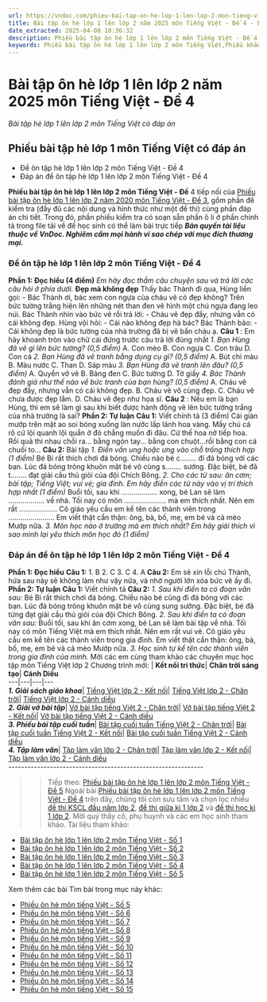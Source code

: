 ```yaml
---
url: https://vndoc.com/phieu-bai-tap-on-he-lop-1-len-lop-2-mon-tieng-viet-de-4-202762
title: Bài tập ôn hè lớp 1 lên lớp 2 năm 2025 môn Tiếng Việt - Đề 4 - Bài tập hè lớp 1 lên lớp 2 môn Tiếng Việt có đáp án - VnDoc.com
date_extracted: 2025-04-08 10:36:32
description: Phiếu bài tập ôn hè lớp 1 lên lớp 2 môn Tiếng Việt - Đề 4 được soạn gồm phần đề thi và đáp án chi tiết, có kèm phần ô li cho HS làm bài trực tiếp. Mời quý thầy cô, phụ huynh và các bạn học sinh tham khảo.
keywords: Phiếu bài tập ôn hè lớp 1 lên lớp 2 môn Tiếng Việt,Phiếu khảo sát chất lượng đầu năm lớp 2,Bài tập ôn hè lớp 1 môn Tiếng Việt,Bài tập ôn hè lớp 1,Phiếu kiểm tra hè lớp 1 lên lớp 2,Đề bài tập hè lớp 1 lên lớp 2 môn Tiếng Việt,Ôn tập hè lớp 1 lên lớp 2 môn Tiếng Việt
---
```


# Bài tập ôn hè lớp 1 lên lớp 2 năm 2025 môn Tiếng Việt - Đề 4
 _Bài tập hè lớp 1 lên lớp 2 môn Tiếng Việt có đáp án_
## Phiếu bài tập hè lớp 1 môn Tiếng Việt có đáp án
  * Đề ôn tập hè lớp 1 lên lớp 2 môn Tiếng Việt - Đề 4
  * Đáp án đề ôn tập hè lớp 1 lên lớp 2 môn Tiếng Việt - Đề 4

**Phiếu bài tập ôn hè lớp 1 lên lớp 2 môn Tiếng Việt - Đề** 4 tiếp nối của [Phiếu bài tập ôn hè lớp 1 lên lớp 2 năm 2020 môn Tiếng Việt - Đề 3](<https://vndoc.com/phieu-bai-tap-on-he-lop-1-len-lop-2-mon-tieng-viet-de-3-202743>), gồm phần đề kiểm tra \(đầy đủ các nội dung và hình thức như một đề thi\) cùng phần đáp án chi tiết. Trong đó, phần phiếu kiểm tra có soạn sẵn phần ô li ở phần chính tả trong file tải về để học sinh có thể làm bài trực tiếp
 _**Bản quyền tài liệu thuộc về VnDoc. Nghiêm cấm mọi hành vi sao chép với mục đích thương mại.**_
### **Đề ôn tập hè lớp 1 lên lớp 2 môn Tiếng Việt - Đề 4**
**Phần 1: Đọc hiểu \(4 điểm\)**
_Em hãy đọc thầm câu chuyện sau và trả lời các câu hỏi ở phía dưới._
**Đẹp mà không đẹp**
Thấy bác Thành đi qua, Hùng liền gọi:
\- Bác Thành ơi, bác xem con ngựa của cháu vẽ có đẹp không?
Trên bức tường trắng hiện lên những nét than đen vẽ hình một chú ngựa đang leo núi. Bác Thành nhìn vào bức vẽ rồi trả lời:
\- Cháu vẽ đẹp đấy, nhưng vẫn có cái không đẹp.
Hùng vội hỏi:
\- Cái nào không đẹp hả bác?
Bác Thành bảo:
\- Cái không đẹp là bức tường của nhà trường đã bị vẽ bẩn cháu ạ.
**Câu 1** : Em hãy khoanh tròn vào chữ cái đứng trước câu trả lời đúng nhất
 _1\. Bạn Hùng đã vẽ gì lên bức tường? \(0,5 điểm\)_
A. Con mèo
B. Con ngựa
C. Con trâu
D. Con cá
 _2\. Bạn Hùng đã vẽ tranh bằng dụng cụ gì? \(0,5 điểm\)_
A. Bút chì màu
B. Màu nước
C. Than
D. Sáp màu
 _3\. Bạn Hùng đã vẽ tranh lên đâu? \(0,5 điểm\)_
A. Quyển vở vẽ
B. Bảng đen
C. Bức tường
D. Tờ giấy
 _4\. Bác Thành đánh giá như thế nào về bức tranh của bạn hùng? \(0,5 điểm\)_
A. Cháu vẽ đẹp đấy, nhưng vẫn có cái không đẹp.
B. Cháu vẽ vô cùng đẹp.
C. Cháu vẽ chưa được đẹp lắm.
D. Cháu vẽ đẹp như họa sĩ.
**Câu 2** : Nếu em là bạn Hùng, thì em sẽ làm gì sau khi biết được hành động vẽ lên bức tường trắng của nhà trường là sai?
**Phần 2: Tự luận**
**Câu 1:** Viết chính tả \(3 điểm\)
Cái giàn mướp trên mặt ao soi bóng xuống làn nước lấp lánh hoa vàng. Mấy chú cá rô cứ lội quanh lội quẩn ở đó chẳng muốn đi đâu. Cứ thế hoa nở tiếp hoa. Rồi quả thi nhau chồi ra... bằng ngón tay... bằng con chuột...rồi bằng con cá chuối to…
**Câu 2:** Bài tập
 _1\. Điền vần ung hoặc ưng vào chỗ trống thích hợp \(1 điểm\)_
Bé Bi rất thích chơi đá bóng. Chiều nào bé c…….. đi đá bóng với các bạn. Lúc đá bóng trông khuôn mặt bé vô cùng s…….. sướng. Đặc biệt, bé đã t…….. đạt giải cầu thủ giỏi của đội Chích Bông.
_2\. Cho các từ sau: ăn cơm; bài tập; Tiếng Việt; vui vẻ; gia đình. Em hãy điền các từ này vào vị trí thích hợp nhất \(1 điểm\)_
Buổi tối, sau khi ……………... xong, bé Lan sẽ làm ……………… về nhà. Tối nay có môn ………………… mà em thích nhất. Nên em rất ………………. Cô giáo yêu cầu em kể tên các thành viên trong ………………….. Em viết thật cẩn thận: ông, bà, bố, mẹ, em bé và cả mèo Mướp nữa.
_3\. Môn học nào ở trường mà em thích nhất? Em hãy giải thích vì sao mình lại yêu thích môn học đó \(1 điểm\)_
### Đáp án đề ôn tập hè lớp 1 lên lớp 2 môn Tiếng Việt - Đề 4
**Phần 1: Đọc hiểu**
**Câu 1:**
1\. B
2\. C
3\. C
4\. A
**Câu 2:**
Em sẽ xin lỗi chú Thành, hứa sau này sẽ không làm như vậy nữa, và nhờ người lớn xóa bức vẽ ấy đi.
**Phần 2: Tự luận**
**Câu 1:** Viết chính tả
**Câu 2:**
_1\. Sau khi điền ta có đoạn văn sau:_
Bé Bi rất thích chơi đá bóng. Chiều nào bé cũng đi đá bóng với các bạn. Lúc đá bóng trông khuôn mặt bé vô cùng sung sướng. Đặc biệt, bé đã từng đạt giải cầu thủ giỏi của đội Chích Bông.
_2\. Sau khi điền ta có đoạn văn sau:_
Buổi tối, sau khi ăn cơm xong, bé Lan sẽ làm bài tập về nhà. Tối nay có môn Tiếng Việt mà em thích nhất. Nên em rất vui vẻ. Cô giáo yêu cầu em kể tên các thành viên trong gia đình. Em viết thật cẩn thận: ông, bà, bố, mẹ, em bé và cả mèo Mướp nữa.
_3\. Học sinh tự kể tên các thành viên trong gia đình của mình._
Mời các em cùng tham khảo các chuyên mục học tập môn Tiếng Việt lớp 2 Chương trình mới:
| **Kết nối tri thức**| **Chân trời sáng tạo**| **Cánh Diều**  
---|---|---|---  
 _**1\. Giải sách giáo khoa**_| [Tiếng Việt lớp 2 - Kết nối](<https://vndoc.com/tieng-viet-lop2>)| [Tiếng Việt lớp 2 - Chân trời](<https://vndoc.com/tieng-viet-lop-2-sach-chan-troi-sang-tao>)| [Tiếng Việt lớp 2 - Cánh diều](<https://vndoc.com/tieng-viet-lop-2-sach-canh-dieu>)  
 _**2\. Giải vở bài tập**_| [Vở bài tập tiếng Việt 2 - Chân trời](<https://vndoc.com/vbt-tieng-viet-lop-2-ctst>)| [Vở bài tập tiếng Việt 2 - Kết nối](<https://vndoc.com/giai-vo-bai-tap-tieng-viet2>)| [Vở bài tập tiếng Việt 2 - Cánh diều](<https://vndoc.com/tap-lam-van-lop-2-sach-canh-dieu>)  
 _**3\. Phiếu bài tập cuối tuần**_| [Bài tập cuối tuần Tiếng Việt 2 - Chân trời](<https://vndoc.com/bai-tap-cuoi-tuan-lop-2-mon-tieng-viet-sach-ctst>)| [Bài tập cuối tuần Tiếng Việt 2 - Kết nối](<https://vndoc.com/bai-tap-cuoi-tuan-lop-2-mon-tieng-viet-kntt>)| [Bài tập cuối tuần Tiếng Việt 2 - Cánh diều](<https://vndoc.com/bai-tap-cuoi-tuan-lop-2-mon-tieng-viet-cd>)  
 _**4\. Tập làm văn**_| [Tập làm văn lớp 2 - Chân trời](<https://vndoc.com/tap-lam-van-lop-2-ctst>)| [Tập làm văn lớp 2 - Kết nối](<https://vndoc.com/van-mieu-ta-lop2>)| [Tập làm văn lớp 2 - Cánh diều](<https://vndoc.com/tap-lam-van-lop-2-sach-canh-dieu>)  
\-------------------------------------------------------------
>> Tiếp theo: [Phiếu bài tập ôn hè lớp 1 lên lớp 2 môn Tiếng Việt - Đề 5](<https://vndoc.com/phieu-bai-tap-on-he-lop-1-len-lop-2-mon-tieng-viet-de-5-202785>)
Ngoài bài [Phiếu bài tập ôn hè lớp 1 lên lớp 2 môn Tiếng Việt - Đề 4](<https://vndoc.com/phieu-bai-tap-on-he-lop-1-len-lop-2-mon-tieng-viet-de-4-202762>) trên đây, chúng tôi còn sưu tầm và chọn lọc nhiều [đề thi KSCL đầu năm lớp 2](<https://vndoc.com/khao-sat-chat-luong-dau-nam-lop2>), [đề thi giữa kì 1 lớp 2](<https://vndoc.com/de-thi-giua-ki-1-lop2>) và [đề thi học kì 1 lớp 2](<https://vndoc.com/de-thi-hoc-ki-1-lop2>). Mời quý thầy cô, phụ huynh và các em học sinh tham khảo.
Tài liệu tham khảo:
  * [Bài tập ôn hè lớp 1 lên lớp 2 môn Tiếng Việt - Số 1](<https://vndoc.com/bai-tap-on-he-lop-1-len-lop-2-mon-tieng-viet-so-1-232621>)
  * [Bài tập ôn hè lớp 1 lên lớp 2 môn Tiếng Việt - Số 2](<https://vndoc.com/bai-tap-on-he-lop-1-len-lop-2-mon-tieng-viet-so-2-232630>)
  * [Bài tập ôn hè lớp 1 lên lớp 2 môn Tiếng Việt - Số 3](<https://vndoc.com/bai-tap-on-he-lop-1-len-lop-2-mon-tieng-viet-so-3-232644>)
  * [Bài tập ôn hè lớp 1 lên lớp 2 môn Tiếng Việt - Số 4](<https://vndoc.com/bai-tap-on-he-lop-1-len-lop-2-mon-tieng-viet-so-4-232649>)
  * [Bài tập ôn hè lớp 1 lên lớp 2 môn Tiếng Việt - Số 5](<https://vndoc.com/bai-tap-on-he-lop-1-len-lop-2-mon-tieng-viet-so-5-232652>)

Xem thêm các bài Tìm bài trong mục này khác:
  * [Phiếu ôn hè môn tiếng Việt - Số 5](</phieu-bai-tap-on-he-lop-1-len-lop-2-mon-tieng-viet-de-5-202785>)
  * [Phiếu ôn hè môn tiếng Việt - Số 6](</phieu-bai-tap-on-he-lop-1-len-lop-2-mon-tieng-viet-de-6-203426>)
  * [Phiếu ôn hè môn tiếng Việt - Số 7](</phieu-bai-tap-on-he-lop-1-len-lop-2-mon-tieng-viet-de-7-203471>)
  * [Phiếu ôn hè môn tiếng Việt - Số 8](</phieu-bai-tap-on-he-lop-1-len-lop-2-mon-tieng-viet-de-8-203522>)
  * [Phiếu ôn hè môn tiếng Việt - Số 9](</phieu-bai-tap-on-he-lop-1-len-lop-2-mon-tieng-viet-de-9-203545>)
  * [Phiếu ôn hè môn tiếng Việt - Số 10](</phieu-bai-tap-on-he-lop-1-len-lop-2-mon-tieng-viet-de-10-204136>)
  * [Phiếu ôn hè môn tiếng Việt - Số 11](</phieu-bai-tap-on-he-lop-1-len-lop-2-mon-tieng-viet-de-11-204442>)
  * [Phiếu ôn hè môn tiếng Việt - Số 12](</phieu-bai-tap-on-he-lop-1-len-lop-2-mon-tieng-viet-de-12-204443>)
  * [Phiếu ôn hè môn tiếng Việt - Số 13](</phieu-bai-tap-on-he-lop-1-len-lop-2-mon-tieng-viet-de-13-204454>)
  * [Phiếu ôn hè môn tiếng Việt - Số 14](</phieu-bai-tap-on-he-lop-1-len-lop-2-mon-tieng-viet-de-14-204461>)
  * [Phiếu ôn hè môn tiếng Việt - Số 15](</phieu-bai-tap-on-he-lop-1-len-lop-2-mon-tieng-viet-de-15-204491>)

